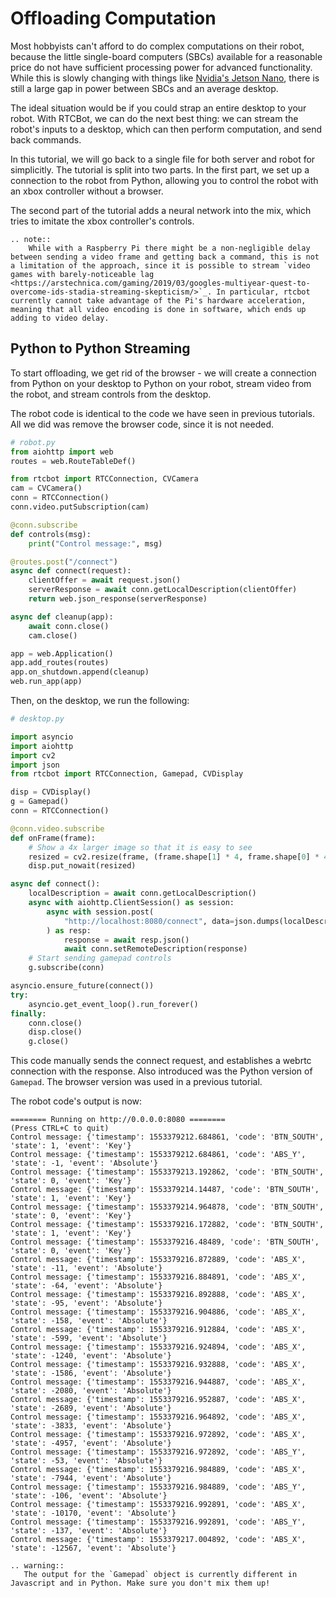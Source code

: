 # Offloading Computation

Most hobbyists can't afford to do complex computations on their robot, because the little single-board computers (SBCs) available for a reasonable price do not have sufficient processing power for advanced functionality. While this is slowly changing with things like [Nvidia's Jetson Nano](https://www.nvidia.com/en-us/autonomous-machines/embedded-systems/jetson-nano/), there is still a large gap in power between SBCs
and an average desktop.

The ideal situation would be if you could strap an entire desktop to your robot. With RTCBot, we can do the next best thing: we can stream the robot's inputs to a desktop, which can then perform computation, and send back commands.

In this tutorial, we will go back to a single file for both server and robot for simplicitly. The tutorial is split into two parts. In the first part, we set up a connection to the robot from Python, allowing you to control the robot with an xbox controller without a browser.

The second part of the tutorial adds a neural network into the mix, which tries to imitate the xbox controller's controls.

```eval_rst
.. note::
    While with a Raspberry Pi there might be a non-negligible delay between sending a video frame and getting back a command, this is not a limitation of the approach, since it is possible to stream `video games with barely-noticeable lag <https://arstechnica.com/gaming/2019/03/googles-multiyear-quest-to-overcome-ids-stadia-streaming-skepticism/>`_. In particular, rtcbot currently cannot take advantage of the Pi's hardware acceleration, meaning that all video encoding is done in software, which ends up adding to video delay.
```

## Python to Python Streaming

To start offloading, we get rid of the browser - we will create a connection from Python on your desktop
to Python on your robot, stream video from the robot, and stream controls from the desktop.

The robot code is identical to the code we have seen in previous tutorials. All we did was remove the browser code, since it is not needed.

```python
# robot.py
from aiohttp import web
routes = web.RouteTableDef()

from rtcbot import RTCConnection, CVCamera
cam = CVCamera()
conn = RTCConnection()
conn.video.putSubscription(cam)

@conn.subscribe
def controls(msg):
    print("Control message:", msg)

@routes.post("/connect")
async def connect(request):
    clientOffer = await request.json()
    serverResponse = await conn.getLocalDescription(clientOffer)
    return web.json_response(serverResponse)

async def cleanup(app):
    await conn.close()
    cam.close()

app = web.Application()
app.add_routes(routes)
app.on_shutdown.append(cleanup)
web.run_app(app)
```

Then, on the desktop, we run the following:

```python
# desktop.py

import asyncio
import aiohttp
import cv2
import json
from rtcbot import RTCConnection, Gamepad, CVDisplay

disp = CVDisplay()
g = Gamepad()
conn = RTCConnection()

@conn.video.subscribe
def onFrame(frame):
    # Show a 4x larger image so that it is easy to see
    resized = cv2.resize(frame, (frame.shape[1] * 4, frame.shape[0] * 4))
    disp.put_nowait(resized)

async def connect():
    localDescription = await conn.getLocalDescription()
    async with aiohttp.ClientSession() as session:
        async with session.post(
            "http://localhost:8080/connect", data=json.dumps(localDescription)
        ) as resp:
            response = await resp.json()
            await conn.setRemoteDescription(response)
    # Start sending gamepad controls
    g.subscribe(conn)

asyncio.ensure_future(connect())
try:
    asyncio.get_event_loop().run_forever()
finally:
    conn.close()
    disp.close()
    g.close()
```

This code manually sends the connect request, and establishes a webrtc connection with the response.
Also introduced was the Python version of `Gamepad`. The browser version was used in a previous tutorial.

The robot code's output is now:

```
======== Running on http://0.0.0.0:8080 ========
(Press CTRL+C to quit)
Control message: {'timestamp': 1553379212.684861, 'code': 'BTN_SOUTH', 'state': 1, 'event': 'Key'}
Control message: {'timestamp': 1553379212.684861, 'code': 'ABS_Y', 'state': -1, 'event': 'Absolute'}
Control message: {'timestamp': 1553379213.192862, 'code': 'BTN_SOUTH', 'state': 0, 'event': 'Key'}
Control message: {'timestamp': 1553379214.14487, 'code': 'BTN_SOUTH', 'state': 1, 'event': 'Key'}
Control message: {'timestamp': 1553379214.964878, 'code': 'BTN_SOUTH', 'state': 0, 'event': 'Key'}
Control message: {'timestamp': 1553379216.172882, 'code': 'BTN_SOUTH', 'state': 1, 'event': 'Key'}
Control message: {'timestamp': 1553379216.48489, 'code': 'BTN_SOUTH', 'state': 0, 'event': 'Key'}
Control message: {'timestamp': 1553379216.872889, 'code': 'ABS_X', 'state': -11, 'event': 'Absolute'}
Control message: {'timestamp': 1553379216.884891, 'code': 'ABS_X', 'state': -64, 'event': 'Absolute'}
Control message: {'timestamp': 1553379216.892888, 'code': 'ABS_X', 'state': -95, 'event': 'Absolute'}
Control message: {'timestamp': 1553379216.904886, 'code': 'ABS_X', 'state': -158, 'event': 'Absolute'}
Control message: {'timestamp': 1553379216.912884, 'code': 'ABS_X', 'state': -599, 'event': 'Absolute'}
Control message: {'timestamp': 1553379216.924894, 'code': 'ABS_X', 'state': -1240, 'event': 'Absolute'}
Control message: {'timestamp': 1553379216.932888, 'code': 'ABS_X', 'state': -1586, 'event': 'Absolute'}
Control message: {'timestamp': 1553379216.944887, 'code': 'ABS_X', 'state': -2080, 'event': 'Absolute'}
Control message: {'timestamp': 1553379216.952887, 'code': 'ABS_X', 'state': -2689, 'event': 'Absolute'}
Control message: {'timestamp': 1553379216.964892, 'code': 'ABS_X', 'state': -3833, 'event': 'Absolute'}
Control message: {'timestamp': 1553379216.972892, 'code': 'ABS_X', 'state': -4957, 'event': 'Absolute'}
Control message: {'timestamp': 1553379216.972892, 'code': 'ABS_Y', 'state': -53, 'event': 'Absolute'}
Control message: {'timestamp': 1553379216.984889, 'code': 'ABS_X', 'state': -7944, 'event': 'Absolute'}
Control message: {'timestamp': 1553379216.984889, 'code': 'ABS_Y', 'state': -106, 'event': 'Absolute'}
Control message: {'timestamp': 1553379216.992891, 'code': 'ABS_X', 'state': -10170, 'event': 'Absolute'}
Control message: {'timestamp': 1553379216.992891, 'code': 'ABS_Y', 'state': -137, 'event': 'Absolute'}
Control message: {'timestamp': 1553379217.004892, 'code': 'ABS_X', 'state': -12567, 'event': 'Absolute'}
```

```eval_rst
.. warning::
   The output for the `Gamepad` object is currently different in Javascript and in Python. Make sure you don't mix them up!
```

